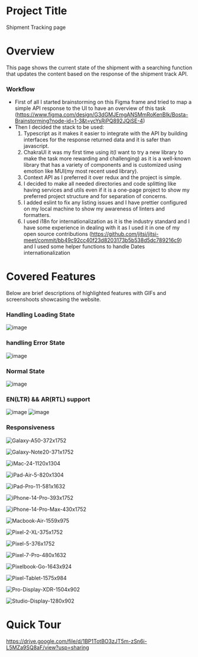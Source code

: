 # Project Title

Shipment Tracking page

# Overview

This page shows the current state of the shipment with a searching function that updates the content based on the response of the shipment track API. 

### Workflow

* First of all I started brainstorming on this Figma frame and tried to map a simple API response to the UI to have an overview of this task (https://www.figma.com/design/G3dGMJEmgANSMmRoKenBIk/Bosta-Brainstorming?node-id=1-3&t=ycYsRiPQ892JQiSE-4)
* Then I decided the stack to be used:
   1. Typescript as it makes it easier to integrate with the API by building interfaces for the response returned data and it is safer than javascript.
  2. ChakraUI it was my first time using it(I want to try a new library to make the task more rewarding and challenging) as it is a well-known library that has a variety of components and is customized using emotion like MUI(my most recent used library).
  3. Context API as I preferred it over redux and the project is simple.
  4. I decided to make all needed directories and code splitting like having services and utils even if it is a one-page project to show my preferred project structure and for separation of concerns.
  5. I added eslint to fix any listing issues and I have prettier configured on my local machine to show my awareness of linters and formatters.
  6. I used i18n for internationalization as it is the industry standard and I have some experience in dealing with it as I used it in one of my open source contributions (https://github.com/jitsi/jitsi-meet/commit/bb49c92cc40f23d8203173b5b538d5dc789216c9) and I used some helper functions to handle Dates internationalization


# Covered Features

Below are brief descriptions of highlighted features with GIFs and screenshoots showcasing the website.

### Handling Loading State
![image](https://github.com/HazemAbdo/shipment_tracker/assets/59124058/8a56e5c6-dceb-4832-bcdc-eaf79c28feab)

### handling Error State
![image](https://github.com/HazemAbdo/shipment_tracker/assets/59124058/4c423b1b-838d-4ae3-a032-e0876657499e)

### Normal State
![image](https://github.com/HazemAbdo/shipment_tracker/assets/59124058/152f38c8-d492-44fa-8803-af9d29c48c3f)


### EN(LTR) && AR(RTL) support 
![image](https://github.com/HazemAbdo/shipment_tracker/assets/59124058/033645cc-316a-47f0-b7ce-2133701b0d4b)
![image](https://github.com/HazemAbdo/shipment_tracker/assets/59124058/b5410e07-901b-4f03-b53c-50b10fb0cfa9)



### Responsiveness
![Galaxy-A50-372x1752](https://github.com/HazemAbdo/shipment_tracker/assets/59124058/7c4d9a57-0c7b-4e48-b21c-f2f2c8165df2)

![Galaxy-Note20-371x1752](https://github.com/HazemAbdo/shipment_tracker/assets/59124058/ff31e0df-a6b6-4193-a223-392dcb8a8ee7)

![iMac-24-1120x1304](https://github.com/HazemAbdo/shipment_tracker/assets/59124058/135d8baf-2e85-4daf-80e9-3fcdecc515ab)

![iPad-Air-5-820x1304](https://github.com/HazemAbdo/shipment_tracker/assets/59124058/c293b2bb-9bde-40fa-a230-f6d6623ca541)

![iPad-Pro-11-581x1632](https://github.com/HazemAbdo/shipment_tracker/assets/59124058/902684d3-335a-48f0-9d8c-86eaa296c591)

![iPhone-14-Pro-393x1752](https://github.com/HazemAbdo/shipment_tracker/assets/59124058/20f343fe-8810-41a6-9060-f73639f770b7)

![iPhone-14-Pro-Max-430x1752](https://github.com/HazemAbdo/shipment_tracker/assets/59124058/f127212b-40fa-45e1-a959-07a2640adc9c)

![Macbook-Air-1559x975](https://github.com/HazemAbdo/shipment_tracker/assets/59124058/4042f7c7-f905-4685-b7a6-31057fb29ca5)

![Pixel-2-XL-375x1752](https://github.com/HazemAbdo/shipment_tracker/assets/59124058/928c6b16-0a7f-491c-a9fa-097d858cd11d)

![Pixel-5-376x1752](https://github.com/HazemAbdo/shipment_tracker/assets/59124058/1a8a4996-7a0b-432a-b5a5-3c95987d7566)

![Pixel-7-Pro-480x1632](https://github.com/HazemAbdo/shipment_tracker/assets/59124058/78bce0ab-54d3-4a0c-a8bc-f5a62cf1645b)

![Pixelbook-Go-1643x924](https://github.com/HazemAbdo/shipment_tracker/assets/59124058/f2cc4690-8ba2-48a8-baae-0c05b75ea266)

![Pixel-Tablet-1575x984](https://github.com/HazemAbdo/shipment_tracker/assets/59124058/563d60b5-8a45-4a21-bc61-cc932fe43f56)

![Pro-Display-XDR-1504x902](https://github.com/HazemAbdo/shipment_tracker/assets/59124058/02896a8b-e204-47e8-84e8-8ce028d442e3)

![Studio-Display-1280x902](https://github.com/HazemAbdo/shipment_tracker/assets/59124058/06bbb7d9-d20a-43c7-8f3c-fc728966c128)



# Quick Tour
https://drive.google.com/file/d/1BP1TotBO3zJT5m-zSn6i-L5MZa9SQ8aF/view?usp=sharing

